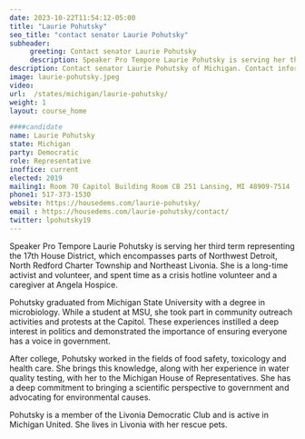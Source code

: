 ```yaml
---
date: 2023-10-22T11:54:12-05:00
title: "Laurie Pohutsky"
seo_title: "contact senator Laurie Pohutsky"
subheader:
     greeting: Contact senator Laurie Pohutsky
     description: Speaker Pro Tempore Laurie Pohutsky is serving her third term representing the 17th House District. She is a long-time activist and volunteer, and spent time as a crisis hotline volunteer and a caregiver at Angela Hospice.
description: Contact senator Laurie Pohutsky of Michigan. Contact information for Laurie Pohutsky includes email address, phone number, and mailing address.
image: laurie-pohutsky.jpeg
video:
url:  /states/michigan/laurie-pohutsky/
weight: 1
layout: course_home

####candidate
name: Laurie Pohutsky
state: Michigan
party: Democratic
role: Representative
inoffice: current
elected: 2019
mailing1: Room 70 Capitol Building Room CB 251 Lansing, MI 48909-7514
phone1: 517-373-1530
website: https://housedems.com/laurie-pohutsky/
email : https://housedems.com/laurie-pohutsky/contact/
twitter: lpohutsky19
---
```


Speaker Pro Tempore Laurie Pohutsky is serving her third term representing the 17th House District, which encompasses parts of Northwest Detroit, North Redford Charter Township and Northeast Livonia. She is a long-time activist and volunteer, and spent time as a crisis hotline volunteer and a caregiver at Angela Hospice.

Pohutsky graduated from Michigan State University with a degree in microbiology. While a student at MSU, she took part in community outreach activities and protests at the Capitol. These experiences instilled a deep interest in politics and demonstrated the importance of ensuring everyone has a voice in government.

After college, Pohutsky worked in the fields of food safety, toxicology and health care. She brings this knowledge, along with her experience in water quality testing, with her to the Michigan House of Representatives. She has a deep commitment to bringing a scientific perspective to government and advocating for environmental causes.

Pohutsky is a member of the Livonia Democratic Club and is active in Michigan United. She lives in Livonia with her rescue pets.
